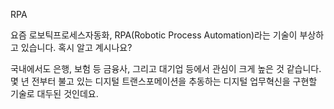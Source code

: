 RPA


요즘 로보틱프로세스자동화, RPA(Robotic Process Automation)라는 기술이 부상하고 있습니다. 혹시 알고 계시나요? 

국내에서도 은행, 보험 등 금융사, 그리고 대기업 등에서 관심이 크게 높은 것 같습니다. 몇 년 전부터 불고 있는 디지털 트랜스포메이션을 추동하는 디지털 업무혁신을 구현할 기술로 대두된 것인데요. 
